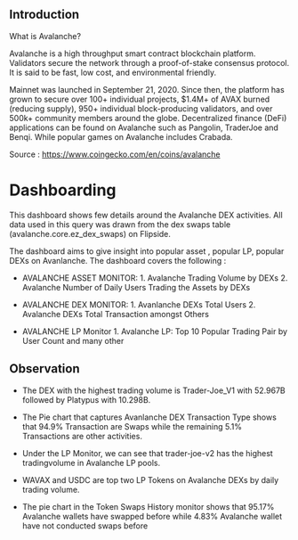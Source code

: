 ## Introduction

What is Avalanche?

Avalanche is a high throughput smart contract blockchain platform. Validators secure the network through a proof-of-stake consensus protocol. It is said to be fast, low cost, and environmental friendly.

Mainnet was launched in September 21, 2020. Since then, the platform has grown to secure over 100+ individual projects, $1.4M+ of AVAX burned (reducing supply), 950+ individual block-producing validators, and over 500k+ community members around the globe. Decentralized finance (DeFi) applications can be found on Avalanche such as Pangolin, TraderJoe and Benqi. While popular games on Avalanche includes Crabada.

Source : https://www.coingecko.com/en/coins/avalanche



# Dashboarding 



This dashboard shows few details around the Avalanche DEX activities. All data used in this query was drawn from the dex swaps table (avalanche.core.ez_dex_swaps) on Flipside.


The dashboard aims to give insight into popular asset , popular LP, popular DEXs on Avanlanche. The dashboard covers the following :

- AVALANCHE ASSET MONITOR: 1. Avalanche Trading Volume by DEXs 2. Avalanche Number of Daily Users Trading the Assets by DEXs

- AVALANCHE DEX MONITOR: 
       1. Avanlanche DEXs Total Users
       2. Avalanche DEXs Total Transaction amongst Others

- AVALANCHE LP Monitor 
        1. Avalanche LP: Top 10 Popular Trading Pair by User Count and many other



## Observation


- The DEX with the highest trading volume is Trader-Joe_V1 with 52.967B followed by Platypus with 10.298B.

- The Pie chart that captures Avanlanche DEX Transaction Type shows that 94.9% Transaction are Swaps while the remaining 5.1% Transactions are other activities. 

- Under the LP Monitor, we can see that trader-joe-v2 has the highest tradingvolume in Avalanche LP pools.

- WAVAX and USDC are top two LP Tokens on Avalanche DEXs by daily trading volume.

- The pie chart in the Token Swaps History monitor shows that 95.17% Avalanche wallets have swapped before while 4.83% Avalanche wallet have not conducted swaps before 